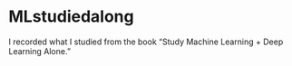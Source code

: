 # MLstudiedalong
I recorded what I studied from the book “Study Machine Learning + Deep Learning Alone.”
